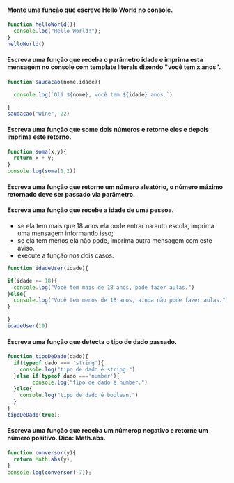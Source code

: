 #### Monte uma função que escreve Hello World no console.
```javascript
function helloWorld(){
  console.log("Hello World!");
}
helloWorld()
```
#### Escreva uma função que receba o parâmetro idade e  imprima esta mensagem no console com template literals dizendo "você tem x anos".
```javascript
function saudacao(nome,idade){

  console.log(`Olá ${nome}, você tem ${idade} anos.`)

}
saudacao("Wine", 22)
```
#### Escreva uma função que some dois números e retorne eles e depois imprima este retorno.

```javascript
function soma(x,y){
  return x + y;
}
console.log(soma(1,2))
```
#### Escreva uma função que retorne um número aleatório, o número máximo retornado deve ser passado via parâmetro.

#### Escreva uma função que recebe a idade de uma pessoa.
- se ela tem mais que 18 anos ela pode entrar na auto escola, imprima uma mensagem informando isso;
- se ela tem menos ela não pode, imprima outra mensagem com este aviso.
- execute a função nos dois casos.
```javascript
function idadeUser(idade){

if(idade >= 18){
  console.log("Você tem mais de 18 anos, pode fazer aulas.")
}else{
  console.log("Você tem menos de 18 anos, ainda não pode fazer aulas.")
}

}
idadeUser(19)
```
#### Escreva uma função que detecta o tipo de dado passado.
```javascript
function tipoDeDado(dado){
  if(typeof dado === 'string'){
    console.log("tipo de dado é string.")
  }else if(typeof dado ==='number'){
        console.log("tipo de dado é number.")
  }else{
    console.log("tipo de dado é boolean.")
  }  
}
tipoDeDado(true);
```
#### Escreva uma função que receba um númerop negativo e retorne um número positivo. Dica: Math.abs.
```javascript
function conversor(y){
  return Math.abs(y);
}
console.log(conversor(-7));
```